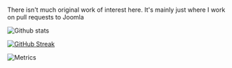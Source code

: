 ### 
There isn't much original work of interest here. It's mainly just where I work on pull requests to Joomla

<img src ="https://github-readme-stats.vercel.app/api?username=brianteeman&show_icons=true&theme=radical" alt ="Github stats">

[![GitHub Streak](https://github-readme-streak-stats.herokuapp.com?user=brianteeman&date_format=M%20j%5B%2C%20Y%5D)](https://git.io/streak-stats)
<!--
**brianteeman/brianteeman** is a ✨ _special_ ✨ repository because its `README.md` (this file) appears on your GitHub profile.

Here are some ideas to get you started:

- 🔭 I’m currently working on ...
- 🌱 I’m currently learning ...
- 👯 I’m looking to collaborate on ...
- 🤔 I’m looking for help with ...
- 💬 Ask me about ...
- 📫 How to reach me: ...
- 😄 Pronouns: ...
- ⚡ Fun fact: ...
-->
![Metrics](https://metrics.lecoq.io/brianteeman?template=classic&lines=1&habits=1&starlists=1&notable=1&projects=1&base=header%2C%20activity%2C%20community%2C%20repositories%2C%20metadata&base.indepth=false&base.hireable=false&lines=false&lines.sections=base&lines.repositories.limit=4&lines.history.limit=1&habits=false&habits.from=200&habits.days=14&habits.facts=true&habits.charts=false&habits.charts.type=classic&habits.trim=false&habits.languages.limit=8&habits.languages.threshold=0%25&starlists=false&starlists.limit=2&starlists.limit.repositories=2&starlists.languages=false&starlists.limit.languages=8&starlists.shuffle.repositories=true&notable=false&notable.from=organization&notable.repositories=false&notable.indepth=false&notable.types=commit&projects=false&projects.limit=4&projects.descriptions=false&config.timezone=Europe%2FLondon&achievements=false)

